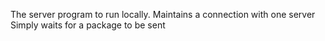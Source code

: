 The server program to run locally.
Maintains a connection with one server
Simply waits for a package to be sent
